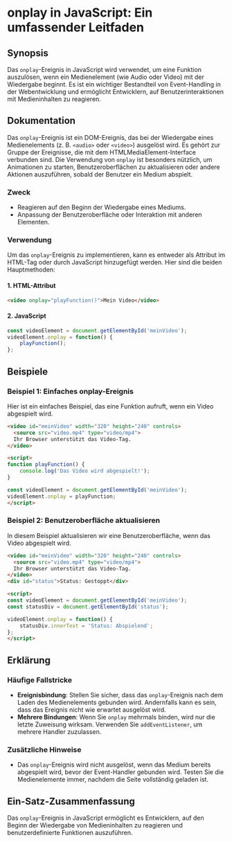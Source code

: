 <!--
Meta Description: # onplay in JavaScript: Ein umfassender Leitfaden ## Synopsis Das `onplay`-Ereignis in JavaScript wird verwendet, um eine Funktion auszulösen, wenn ei...
Meta Keywords: video, onplay, das, wird, ereignis
-->

# onplay in JavaScript: Ein umfassender Leitfaden

## Synopsis
Das `onplay`-Ereignis in JavaScript wird verwendet, um eine Funktion auszulösen, wenn ein Medienelement (wie Audio oder Video) mit der Wiedergabe beginnt. Es ist ein wichtiger Bestandteil von Event-Handling in der Webentwicklung und ermöglicht Entwicklern, auf Benutzerinteraktionen mit Medieninhalten zu reagieren.

## Dokumentation
Das `onplay`-Ereignis ist ein DOM-Ereignis, das bei der Wiedergabe eines Medienelements (z. B. `<audio>` oder `<video>`) ausgelöst wird. Es gehört zur Gruppe der Ereignisse, die mit dem HTMLMediaElement-Interface verbunden sind. Die Verwendung von `onplay` ist besonders nützlich, um Animationen zu starten, Benutzeroberflächen zu aktualisieren oder andere Aktionen auszuführen, sobald der Benutzer ein Medium abspielt.

### Zweck
- Reagieren auf den Beginn der Wiedergabe eines Mediums.
- Anpassung der Benutzeroberfläche oder Interaktion mit anderen Elementen.

### Verwendung
Um das `onplay`-Ereignis zu implementieren, kann es entweder als Attribut im HTML-Tag oder durch JavaScript hinzugefügt werden. Hier sind die beiden Hauptmethoden:

#### 1. HTML-Attribut
```html
<video onplay="playFunction()">Mein Video</video>
```

#### 2. JavaScript
```javascript
const videoElement = document.getElementById('meinVideo');
videoElement.onplay = function() {
    playFunction();
};
```

## Beispiele
### Beispiel 1: Einfaches onplay-Ereignis
Hier ist ein einfaches Beispiel, das eine Funktion aufruft, wenn ein Video abgespielt wird.
```html
<video id="meinVideo" width="320" height="240" controls>
  <source src="video.mp4" type="video/mp4">
  Ihr Browser unterstützt das Video-Tag.
</video>

<script>
function playFunction() {
    console.log('Das Video wird abgespielt!');
}

const videoElement = document.getElementById('meinVideo');
videoElement.onplay = playFunction;
</script>
```

### Beispiel 2: Benutzeroberfläche aktualisieren
In diesem Beispiel aktualisieren wir eine Benutzeroberfläche, wenn das Video abgespielt wird.
```html
<video id="meinVideo" width="320" height="240" controls>
  <source src="video.mp4" type="video/mp4">
  Ihr Browser unterstützt das Video-Tag.
</video>
<div id="status">Status: Gestoppt</div>

<script>
const videoElement = document.getElementById('meinVideo');
const statusDiv = document.getElementById('status');

videoElement.onplay = function() {
    statusDiv.innerText = 'Status: Abspielend';
};
</script>
```

## Erklärung
### Häufige Fallstricke
- **Ereignisbindung**: Stellen Sie sicher, dass das `onplay`-Ereignis nach dem Laden des Medienelements gebunden wird. Andernfalls kann es sein, dass das Ereignis nicht wie erwartet ausgelöst wird.
- **Mehrere Bindungen**: Wenn Sie `onplay` mehrmals binden, wird nur die letzte Zuweisung wirksam. Verwenden Sie `addEventListener`, um mehrere Handler zuzulassen.

### Zusätzliche Hinweise
- Das `onplay`-Ereignis wird nicht ausgelöst, wenn das Medium bereits abgespielt wird, bevor der Event-Handler gebunden wird. Testen Sie die Medienelemente immer, nachdem die Seite vollständig geladen ist.

## Ein-Satz-Zusammenfassung
Das `onplay`-Ereignis in JavaScript ermöglicht es Entwicklern, auf den Beginn der Wiedergabe von Medieninhalten zu reagieren und benutzerdefinierte Funktionen auszuführen.